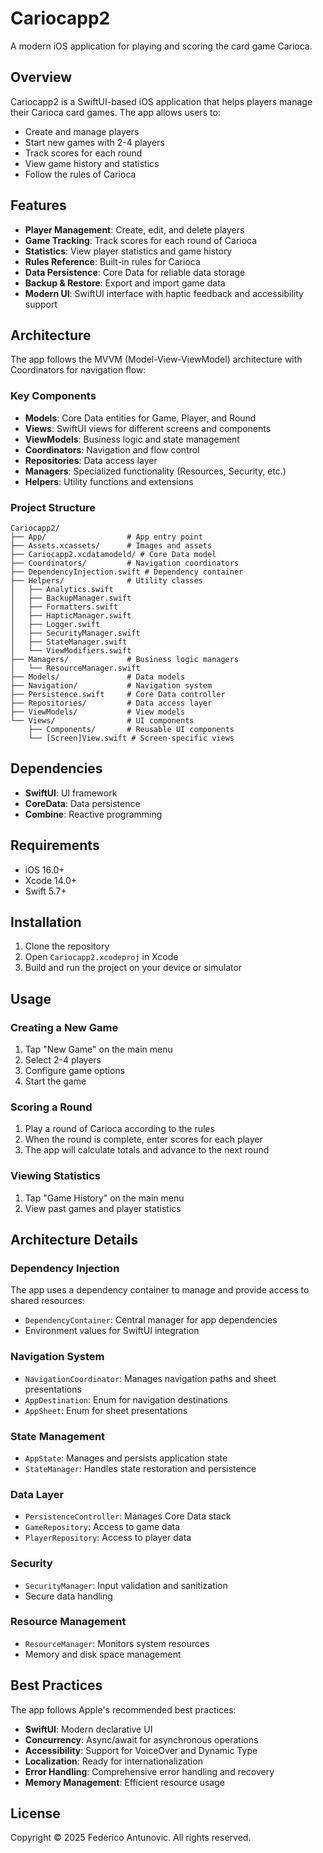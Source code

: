 # Cariocapp2

A modern iOS application for playing and scoring the card game Carioca.

## Overview

Cariocapp2 is a SwiftUI-based iOS application that helps players manage their Carioca card games. The app allows users to:

- Create and manage players
- Start new games with 2-4 players
- Track scores for each round
- View game history and statistics
- Follow the rules of Carioca

## Features

- **Player Management**: Create, edit, and delete players
- **Game Tracking**: Track scores for each round of Carioca
- **Statistics**: View player statistics and game history
- **Rules Reference**: Built-in rules for Carioca
- **Data Persistence**: Core Data for reliable data storage
- **Backup & Restore**: Export and import game data
- **Modern UI**: SwiftUI interface with haptic feedback and accessibility support

## Architecture

The app follows the MVVM (Model-View-ViewModel) architecture with Coordinators for navigation flow:

### Key Components

- **Models**: Core Data entities for Game, Player, and Round
- **Views**: SwiftUI views for different screens and components
- **ViewModels**: Business logic and state management
- **Coordinators**: Navigation and flow control
- **Repositories**: Data access layer
- **Managers**: Specialized functionality (Resources, Security, etc.)
- **Helpers**: Utility functions and extensions

### Project Structure

```
Cariocapp2/
├── App/                  # App entry point
├── Assets.xcassets/      # Images and assets
├── Cariocapp2.xcdatamodeld/ # Core Data model
├── Coordinators/         # Navigation coordinators
├── DependencyInjection.swift # Dependency container
├── Helpers/              # Utility classes
│   ├── Analytics.swift
│   ├── BackupManager.swift
│   ├── Formatters.swift
│   ├── HapticManager.swift
│   ├── Logger.swift
│   ├── SecurityManager.swift
│   ├── StateManager.swift
│   └── ViewModifiers.swift
├── Managers/             # Business logic managers
│   └── ResourceManager.swift
├── Models/               # Data models
├── Navigation/           # Navigation system
├── Persistence.swift     # Core Data controller
├── Repositories/         # Data access layer
├── ViewModels/           # View models
└── Views/                # UI components
    ├── Components/       # Reusable UI components
    └── [Screen]View.swift # Screen-specific views
```

## Dependencies

- **SwiftUI**: UI framework
- **CoreData**: Data persistence
- **Combine**: Reactive programming

## Requirements

- iOS 16.0+
- Xcode 14.0+
- Swift 5.7+

## Installation

1. Clone the repository
2. Open `Cariocapp2.xcodeproj` in Xcode
3. Build and run the project on your device or simulator

## Usage

### Creating a New Game

1. Tap "New Game" on the main menu
2. Select 2-4 players
3. Configure game options
4. Start the game

### Scoring a Round

1. Play a round of Carioca according to the rules
2. When the round is complete, enter scores for each player
3. The app will calculate totals and advance to the next round

### Viewing Statistics

1. Tap "Game History" on the main menu
2. View past games and player statistics

## Architecture Details

### Dependency Injection

The app uses a dependency container to manage and provide access to shared resources:

- `DependencyContainer`: Central manager for app dependencies
- Environment values for SwiftUI integration

### Navigation System

- `NavigationCoordinator`: Manages navigation paths and sheet presentations
- `AppDestination`: Enum for navigation destinations
- `AppSheet`: Enum for sheet presentations

### State Management

- `AppState`: Manages and persists application state
- `StateManager`: Handles state restoration and persistence

### Data Layer

- `PersistenceController`: Manages Core Data stack
- `GameRepository`: Access to game data
- `PlayerRepository`: Access to player data

### Security

- `SecurityManager`: Input validation and sanitization
- Secure data handling

### Resource Management

- `ResourceManager`: Monitors system resources
- Memory and disk space management

## Best Practices

The app follows Apple's recommended best practices:

- **SwiftUI**: Modern declarative UI
- **Concurrency**: Async/await for asynchronous operations
- **Accessibility**: Support for VoiceOver and Dynamic Type
- **Localization**: Ready for internationalization
- **Error Handling**: Comprehensive error handling and recovery
- **Memory Management**: Efficient resource usage

## License

Copyright © 2025 Federico Antunovic. All rights reserved. 